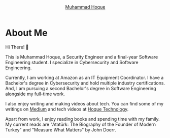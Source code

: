 <!DOCTYPE html>
<html lang="en">
<head>
    <meta charset="UTF-8">
    <meta name="viewport" content="width=device-width, initial-scale=1.0">
    <title>Portfolio</title>
</head>
<body>
    <header class="header">
        <a href="#">Muhammad Hoque</a>
    </header>
    <div class="container">
        <h1>About Me</h1>
        <p>Hi There! 👋</p>
        <p>This is Muhammad Hoque, a Security Engineer and a final-year Software Engineering student. I specialize in Cybersecurity and Software Engineering.</p>
        <p>Currently, I am working at Amazon as an IT Equipment Coordinator. I have a Bachelor's degree in Cybersecurity and hold multiple industry certifications. And, I am pursuing a second Bachelor's degree in Software Engineering alongside my full-time work.</p>
        <p>I also enjoy writing and making videos about tech. You can find some of my writings on <a href="https://medium.com/@HoqueTechnology" target="_blank">Medium</a> and tech videos at <a href="https://youtube.com/@HoqueTechnology" target="_blank">Hoque Technology</a>.</p>
        <p>Apart from work, I enjoy reading books and spending time with my family. My current reads are "Atatürk: The Biography of the Founder of Modern Turkey" and "Measure What Matters" by John Doerr.</p>
    </div>
</body>
</html>
